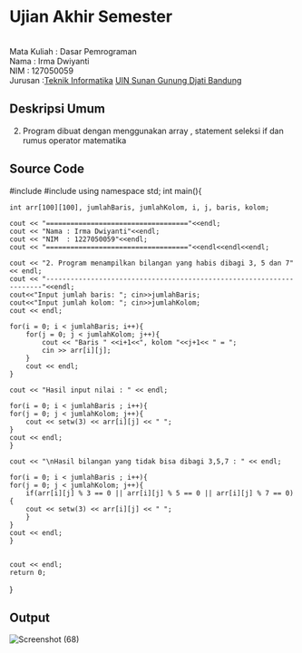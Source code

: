 # Ujian Akhir Semester 
<br>Mata Kuliah 	: Dasar Pemrograman
<br> Nama		: Irma Dwiyanti
<br>NIM		:	127050059
<br>Jurusan		:[Teknik Informatika](http://if.uinsgd.ac.id/) [UIN Sunan Gunung Djati Bandung](https://uinsgd.ac.id/) 

## Deskripsi Umum
2. Program dibuat dengan menggunakan array , statement seleksi if  dan rumus operator matematika 

## Source Code
#include <iostream>
#include <iomanip>
using namespace std;
int main(){
    
	int arr[100][100], jumlahBaris, jumlahKolom, i, j, baris, kolom;

	cout << "==================================="<<endl;
	cout << "Nama : Irma Dwiyanti"<<endl;
	cout << "NIM  : 1227050059"<<endl;
	cout << "==================================="<<endl<<endl<<endl;
	
	cout << "2. Program menampilkan bilangan yang habis dibagi 3, 5 dan 7" << endl;
	cout << "---------------------------------------------------------------------"<<endl;
    cout<<"Input jumlah baris: "; cin>>jumlahBaris;
    cout<<"Input jumlah kolom: "; cin>>jumlahKolom;
    cout << endl;

    for(i = 0; i < jumlahBaris; i++){
        for(j = 0; j < jumlahKolom; j++){
            cout << "Baris " <<i+1<<", kolom "<<j+1<< " = ";
            cin >> arr[i][j];
        }
        cout << endl;
    }

    cout << "Hasil input nilai : " << endl;

    for(i = 0; i < jumlahBaris ; i++){
    for(j = 0; j < jumlahKolom; j++){
        cout << setw(3) << arr[i][j] << " ";
    }
    cout << endl;
    }

    cout << "\nHasil bilangan yang tidak bisa dibagi 3,5,7 : " << endl;

    for(i = 0; i < jumlahBaris ; i++){
    for(j = 0; j < jumlahKolom; j++){
        if(arr[i][j] % 3 == 0 || arr[i][j] % 5 == 0 || arr[i][j] % 7 == 0){
        cout << setw(3) << arr[i][j] << " ";
        }
    }
    cout << endl;
    }

    
    cout << endl;
    return 0;
}

## Output

![Screenshot (68)](https://user-images.githubusercontent.com/120999558/208387283-e87d7895-6f38-408e-b829-8902ce231731.png)

